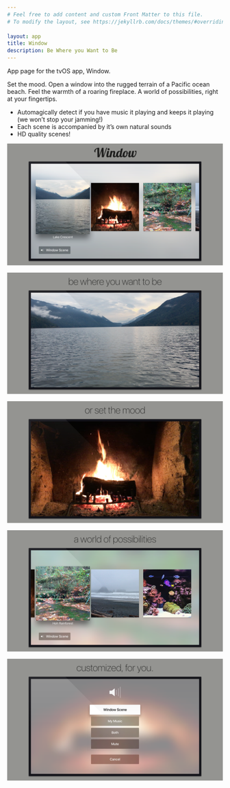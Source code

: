 ```yaml
---
# Feel free to add content and custom Front Matter to this file.
# To modify the layout, see https://jekyllrb.com/docs/themes/#overriding-theme-defaults

layout: app
title: Window
description: Be Where you Want to Be
---
```

App page for the tvOS app, Window.

Set the mood. Open a window into the rugged terrain of a Pacific ocean beach. Feel the warmth of a roaring fireplace. A world of possibilities, right at your fingertips.

- Automagically detect if you have music it playing and keeps it playing (we won’t stop your jamming!)
- Each scene is accompanied by it’s own natural sounds
- HD quality scenes!

![screenshot 1](/resources/ss.png)

![screenshot 2](/resources/ss-2.png)

![screenshot 3](/resources/ss-3.png)

![screenshot 4](/resources/ss-4.png)

![screenshot 5](/resources/ss-5.png)
